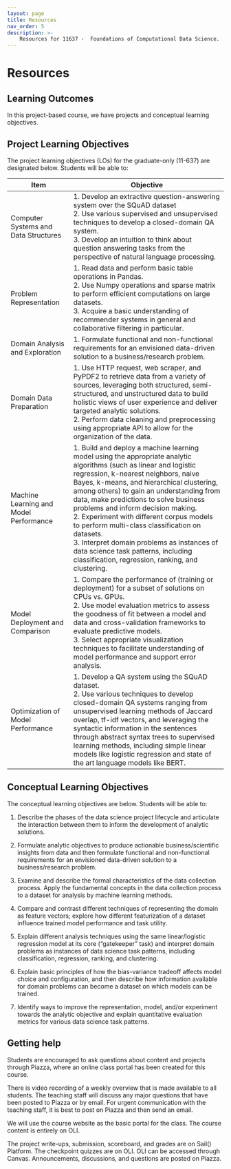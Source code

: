 ```yaml
---
layout: page
title: Resources
nav_order: 5
description: >-
    Resources for 11637 -  Foundations of Computational Data Science.
---
```


# Resources

## Learning Outcomes
In this project-based course, we have projects and conceptual learning objectives.

## Project Learning Objectives
The project learning objectives (LOs) for the graduate-only (11-637) are designated below. Students will be able to:

| Item                                   | Objective                                                                                                                                                                                                                                                                                                                                                                                                                                                                                                                                                                     |
|----------------------------------------|-------------------------------------------------------------------------------------------------------------------------------------------------------------------------------------------------------------------------------------------------------------------------------------------------------------------------------------------------------------------------------------------------------------------------------------------------------------------------------------------------------------------------------------------------------------------------------|
| Computer Systems and Data Structures   | 1. Develop an extractive question-answering system over the SQuAD dataset<br>2. Use various supervised and unsupervised techniques to develop a closed-domain QA system.<br>3. Develop an intuition to think about question answering tasks from the perspective of natural language processing.                                                                                                                                                                                                                                                                              |
| Problem Representation                 | 1. Read data and perform basic table operations in Pandas.<br>2. Use Numpy operations and sparse matrix to perform efficient computations on large datasets.<br>3. Acquire a basic understanding of recommender systems in general and collaborative filtering in particular.                                                                                                                                                                                                                                                                                                 |
| Domain Analysis and Exploration        | 1. Formulate functional and non-functional requirements for an envisioned data-driven solution to a business/research problem.                                                                                                                                                                                                                                                                                                                                                                                                                                                |
| Domain Data Preparation                | 1. Use HTTP request, web scraper, and PyPDF2 to retrieve data from a variety of sources, leveraging both structured, semi-structured, and unstructured data to build holistic views of user experience and deliver targeted analytic solutions.<br>2. Perform data cleaning and preprocessing using appropriate API to allow for the organization of the data.                                                                                                                                                                                                                |
| Machine Learning and Model Performance | 1. Build and deploy a machine learning model using the appropriate analytic algorithms (such as linear and logistic regression, k-nearest neighbors, naive Bayes, k-means, and hierarchical clustering, among others) to gain an understanding from data, make predictions to solve business problems and inform decision making.<br>2. Experiment with different corpus models to perform multi-class classification on datasets.<br>3. Interpret domain problems as instances of data science task patterns, including classification, regression, ranking, and clustering. |
| Model Deployment and Comparison        | 1. Compare the performance of (training or deployment) for a subset of solutions on CPUs vs. GPUs.<br>2. Use model evaluation metrics to assess the goodness of fit between a model and data and cross-validation frameworks to evaluate predictive models.<br>3. Select appropriate visualization techniques to facilitate understanding of model performance and support error analysis.                                                                                                                                                                                    |
| Optimization of Model Performance      | 1. Develop a QA system using the SQuAD dataset.<br>2. Use various techniques to develop closed-domain QA systems ranging from unsupervised learning methods of Jaccard overlap, tf-idf vectors, and leveraging the syntactic information in the sentences through abstract syntax trees to supervised learning methods, including simple linear models like logistic regression and state of the art language models like BERT.                                                                                                                                               |

## Conceptual Learning Objectives

The conceptual learning objectives are below. Students will be able to:

1. Describe the phases of the data science project lifecycle and articulate the interaction between them to inform the development of analytic solutions.

2. Formulate analytic objectives to produce actionable business/scientific insights from data and then formulate functional and non-functional requirements for an envisioned data-driven solution to a business/research problem.

3. Examine and describe the formal characteristics of the data collection process. Apply the fundamental concepts in the data collection process to a dataset for analysis by machine learning methods.

4. Compare and contrast different techniques of representing the domain as feature vectors; explore how different featurization of a dataset influence trained model performance and task utility.

5. Explain different analysis techniques using the same linear/logistic regression model at its core (“gatekeeper” task) and interpret domain problems as instances of data science task patterns, including classification, regression, ranking, and clustering.

6. Explain basic principles of how the bias-variance tradeoff affects model choice and configuration, and then describe how information available for domain problems can become a dataset on which models can be trained.

7. Identify ways to improve the representation, model, and/or experiment towards the analytic objective and explain quantitative evaluation metrics for various data science task patterns.

## Getting help

Students are encouraged to ask questions about content and projects through Piazza, where an online class portal has been created for this course. 

There is video recording of a weekly overview that is made available to all students. The teaching staff will discuss any major questions that have been posted to Piazza or by email. For urgent communication with the teaching staff, it is best to post on Piazza and then send an email.  

We will use the course website as the basic portal for the class. The course content is entirely on OLI.

The project write-ups, submission, scoreboard, and grades are on Sail() Platform. The checkpoint quizzes are on OLI. OLI can be accessed through Canvas. Announcements, discussions, and questions are posted on Piazza.
